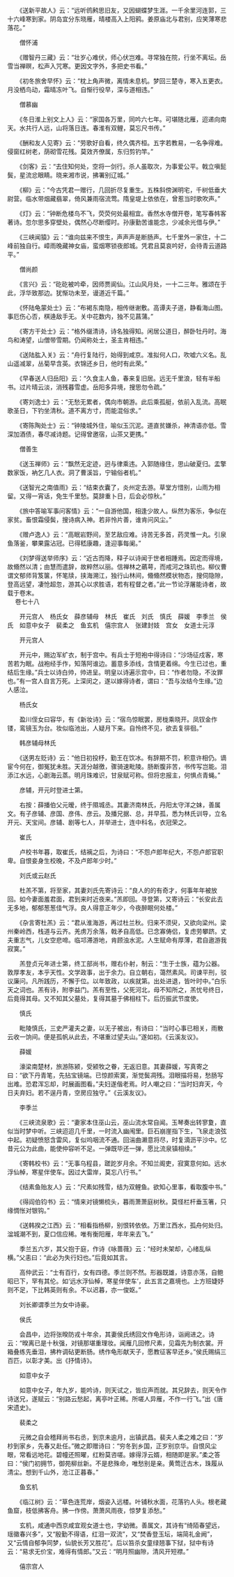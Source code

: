 <!-- { "loadSidebar": true } -->
　　《送新平故人》云：“远听鸧鹒思旧友，又因蝴蝶梦生涯。一千余里河连郭，三十六峰寒到家。阴岛宜分东晓雁，晴楼高入上阳鸦。姜原庙北与君别，应笑薄寒悲落花。”

　　僧怀浦

　　《赠智丹三藏》云：“壮岁心难伏，师心伏岂难。寻常独在院，行坐不离坛。岳雪当禅暝，松声入咒寒。更因文字外，多把史书看。”

　　《初冬旅舍早怀》云：“枕上角声微，离情未息机。梦回三楚寺，寒入五更衣。月没栖鸟动，霜晴冻叶飞。自惭行役早，深与道相违。”

　　僧慕幽

　　《冬日淮上别文上人》云：“家国各万里，同吟六七年。可堪随北雁，迢递向南天。水共行人远，山将落日连。春淮有双鲤，莫忘尺书传。”

　　《酬和友人见寄》云：“劳歌好自看，终久偶齐桓。五字若教易，一名争得难。侵窗红树老，荫砌雪花残。莫效齐僚属，东归剪钓竿。”

　　《剑客》云：“去住知何处，空将一剑行。杀人虽取次，为事爱公平。戟立嗔髭鬓，星流忿眼睛。晓来湘市说，拂署别辽城。”

　　《柳》云：“今古凭君一赠行，几回折尽复重生。五株斜傍渊明宅，千树低垂大尉营。临水带烟藏翡翠，倚风兼雨宿流莺。隋皇堤上依依在，曾惹当时歌吹声。”

　　《灯》云：“钟断危楼鸟不飞，荧荧何处最相宜。香然水寺僧开卷，笔写春帏客著诗。忽尔思多穿壁处，偶然心尽断缨时。孙康勤苦谁能念，少减余光借与伊。”

　　《三峡闻猿》云：“谁向兹来不恨生，声声声是断肠声。七千里外一家住，十二峰前独自行。嶂雨晚藏神女庙，蛮烟寒锁夜郎城。凭君且莫哀吟好，会待青云道路平。”

　　僧尚颜

　　《言兴》云：“矻矻被吟牵，因师贾阆仙。江山风月处，一十二三年。雅颂在于此，浮华致那边。犹惭功未至，谩道近千篇。”

　　《怀陆龟蒙处士》云：“布褐东南隐，相传继谢敷。高谭夫子道，静看海山图。事厄伤心否，棋逄敌手无。关中花数内，独不见菖蒲。”

　　《寄方干处士》云：“格外缀清诗，诗名独得知。闲居公道日，醉卧牡丹时。海鸟和涛望，山僧带雪期。仍闻称处士，圣主肯相违。”

　　《送陆肱入关》云：“舟行复陆行，始得到咸京。准拟何人口，吹嘘六义名。乱山遥减翠，丛菊早含英。衣锦还乡日，他时有此荣。”

　　《早春送人归岳阳》云：“久食主人鱼，春来复旧居。远无千里浪，轻有半船书。过片晴云淡，消残暮雪虚。岳阳多异境，搜思勿令疏。”

　　《寄刘逸士》云：“无愁无累者，偶向市朝游。此后乘孤艇，依前入乱流。高眠歌圣日，下钓坐清秋。道不离方寸，而能混俗求。”

　　《寄陈陶处士》云：“钟陵城外住，喻似玉沉泥。道直贫嫌杀，神清语亦低。雪深加酒债，春尽减诗题。记得曾邀宿，山茶又更携。”

　　僧善生

　　《送玉禅师》云：“飘然无定迹，迥与律乘违。入郭随缘住，思山破夏归。盂擎数家饭，衲乞几人衣。洞了曹溪旨，宁输俗者机。”

　　《送智光之南值雨》云：“结束衣囊了，炎州定去游。草堂方惜别，山雨为相留。又得一宵话，免生千里愁。莫辞重卜日，后会必惊秋。”

　　《旅中答喻军事问客情》云：“一自游他国，相逢少故人。纵然为客乐，争似在家贫。畜恨霜侵鬓，搜诗病入神。若非怜片善，谁肯问风尘。”

　　《赠卢逸人》云：“高眠岩野间，至艺敌应难。诗苦无多首，药灵惟一丸。引泉鱼落釜，攀果露沾冠。已得嵇康趣，逢迎事每阑。”

　　《刘梦得送举师序》云：“近古而降，释子以诗闻于世者相踵焉。因定而得境，故翛然以清；由慧而遣辞，故粹然以丽。信禅林之蘤萼，而戒河之珠玑也。柳仪曹谓文郁师背笈箧，怀笔牍，挟海溯江，独行山林间，翛翛然模状物态，搜伺隐隙，登高远望，凄怆超忽，游其心以求胜语，若有程督之者。”此一节论浮屠能诗者，故载于卷末。  
　 
卷七十八

　　开元宫人　杨氏女　薛彦辅母　林氏　崔氏　刘氏　慎氏　薛媛　李季兰　侯氏　如意中女子　裴柔之　鱼玄机　僖宗宫人　张建封妓　宫女　女道士元淳

　　开元宫人

　　开元中，赐边军纩衣，制于宫中。有兵士于短袍中得诗曰：“沙场征戍客，寒苦若为眠。战袍经手作，知落阿谁边。蓄意多添线，含情更着绵。今生已过也，重结后生缘。”兵士以诗白帅，帅进呈。明皇以诗遍示宫中，曰：“作者勿隐，不汝罪也。”有一宫人自言万死。上深闵之，遂以嫁得诗者，谓曰：“吾与汝结今生缘。”边人感泣。

　　杨氏女

　　盈川侄女曰容华，有《新妆诗》云：“宿鸟惊眠罢，房栊乘晓开。凤钗金作镂，鸾镜玉为台。妆似临池出，人疑月下来。自怜终不见，欲去复徘徊。”

　　韩彦辅母林氏

　　《送男左贬诗》云：“他日初投杼，勤王在饮冰。有辞期不罚，积意许相仍。谪宦今何在，御冤犹未胜。天涯分越徼，骤骑速毗陵。肠断腹非苦，书传写岂能。泪添江水远，心剧海云蒸。明月珠难识，甘泉赋可称。但将忠报主，何惧点青蝇。”

　　彦辅，开元时登进士第。

　　右按：薛播伯父元暧，终于隰城丞。其妻济南林氏，丹阳太守洋之妹，善属文。有子彦辅、彦国、彦伟、彦云。及播兄据、总，并早孤，悉为林氏训导，立名开元、天宝间。彦辅、剧等七人，并举进士，连中科名，衣冠荣之。

　　崔氏

　　卢校书年暮，取崔氏，结褵之后，为诗曰：“不怨卢郎年纪大，不怨卢郎官职卑。自恨妾身生校晚，不及卢郎年少时。”

　　刘氏或云赵氏

　　杜羔不第，将至家，其妻刘氏先寄诗云：“良人的的有奇才，何事年年被放回。如今妻面羞君面，君到来时近夜来。”羔即回。寻登第，又寄诗云：“长安此去无多地，郁郁葱葱佳气浮。良人得意正年少，今夜醉眠何处楼。”

　　《杂言寄杜羔》云：“君从淮海游，再过杜兰秋。归来不须臾，又欲向梁州。梁州秦岭西，栈道与云齐。羌虏万余落，戟矛自高低。已念寡俦侣，复虑劳攀跻。丈夫重志气，儿女空悲啼。临邛滞游地，肯顾浊水泥。人生赋命有厚薄，君自遨游我寂寞。”

　　羔登贞元年进士第，终工部尚书，赠右仆射，制云：“生于士族，蕴为公器。敦厚孝友，本乎天性。文学政事，出于余力。自立朝右，蔼然素风。司谏平刑，驳议廉问。凡所践历，不懈于位。以年致政，以疾就第。出处进退，皆叶时中。”白乐天之词也。羔有诗，附李益门。羔有至性，父死河北，母不知所之，羔忧号终日，后竟得其母。又不知其父墓处，复得其墓于佛相柱下。后历振武节度使。

　　慎氏

　　毗陵慎氏，三史严灌夫之妻，以无子被出，有诗曰：“当时心事已相关，雨散云收一饷间。便是孤帆从此去，不堪重过望夫山。”遂如初。《云溪友议》。

　　薛媛

　　濠梁南楚材，旅游陈颍，受颍牧之眷，无返旧意。其妻薛媛，写真寄之曰：“欲下丹青笔，先拈宝镜端。已惊颜索寞，渐觉鬓凋残。泪眼描将易，愁肠写出难。恐君浑忘却，时展画图看。”夫妇遂偕老焉。时人嘲之曰：“当时妇弃天，今日夫弃妇。若不逞丹青，空房应独守。”《云溪友议》。

　　李季兰

　　《三峡流泉歌》云：“妻家本住巫山云，巫山流水常自闻。玉琴奏出转寥夐，直似当时梦中听。三峡迢迢几千里，一时流入幽闱里。巨石崩崖指下生，飞泉走浪弦中起。初疑愤怒含雷风，复似呜咽流不通。回湍曲濑意将尽，时复滴沥平沙中。忆昔元公为此曲，能使仲容听不足。一弹既毕还一弹，愿比流泉镇相续。”

　　《寄韩校书》云：“无事乌程县，蹉跎岁月余。不知兰阁吏，寂寞意何如。远水浮仙棹，寒星伴使车。因过大雷岸，莫忘八行书。”

　　《结素鱼贻友人》云：“尺素如残雪，结为双鲤鱼。欲知心里事，看取腹中书。”

　　《得阎伯钧书》云：“情来对镜懒梳头，暮雨萧萧庭树秋。莫怪栏杆垂玉箸，只缘惆怅对银钩。”

　　《送韩揆之江西》云：“相看指杨柳，别恨转依依。万里江西水，孤舟何处归。湓城潮不到，夏口信应稀。唯有衡阳雁，年年来去飞。”

　　季兰五六岁，其父抱于庭，作诗《咏蔷薇》云：“经时未架却，心绪乱纵横。”父恚曰：“此必为失行妇也。”后竟如其言。

　　高仲武云：“士有百行，女有四德。季兰则不然。形器既雄，诗意亦荡，自鲍昭已下，罕有其伦。如‘远水浮仙棹，寒星伴使车’，此五言之嘉境也。上方班婕妤则不足，下比韩英则有余。不以迟暮，亦一俊妪。”

　　刘长卿谓季兰为女中诗豪。

　　侯氏

　　会昌中，边将张暌防戎十年余，其妻侯氏绣回文作龟形诗，诣阙进之。诗云：“暌离已是十秋强，对镜那堪重理妆。闻雁几回修尺素，见霜先为制衣裳。开箱叠练先垂泪，拂杵调砧更断肠。绣作龟形献天子，愿教征客早还乡。”侯氏赐绢三百匹，以彰才美。出《抒情诗》。

　　如意中女子

　　如意中女子，年九岁，能吟诗，则天试之，皆应声而就。其兄辞去，则天令作诗送兄，遂赋云：“别路云愁起，离亭叶正稀。所嗟人异雁，不作一行飞。”出《唐宋遗史》。

　　裴柔之

　　元微之自会稽拜尚书右丞，到京未逾月，出镇武昌。裴夫人柔之难之曰：“岁杪到家乡，先春又赴任。”微之即赠诗曰：“穷冬到乡国，正岁别京华。自恨风尘眼，常看远地花。碧幢还照曜，红粉莫咨嗟。嫁得浮云婿，相随即是家。”柔之答曰：“侯门初拥节，御苑柳丝新。不是悲殊命，唯愁别是亲。黄莺迁古木，珠履从清尘。想到千山外，沧江正暮春。”

　　鱼玄机

　　《临江树》云：“草色连荒岸，烟姿入远楼。叶铺秋水面，花落钓人头。根老藏鱼窟，枝低拂客舟。拂一作傍。萧萧风雨夜，惊梦复添愁。”

　　玄机，咸通中西京咸宜观女道士也，字幼微。善属文，其诗有“绮陌春望远，瑶徽春兴多”，又“殷勤不得语，红泪一双流”，又“焚香登玉坛，端简礼金阙”，又“云情自郁争同梦，仙貌长芳又胜花”。后以笞杀女童绿翘事下狱，狱中有诗云：“易求无价宝，难得有情郎。”又云：“明月照幽隙，清风开短襟。”

　　僖宗宫人

